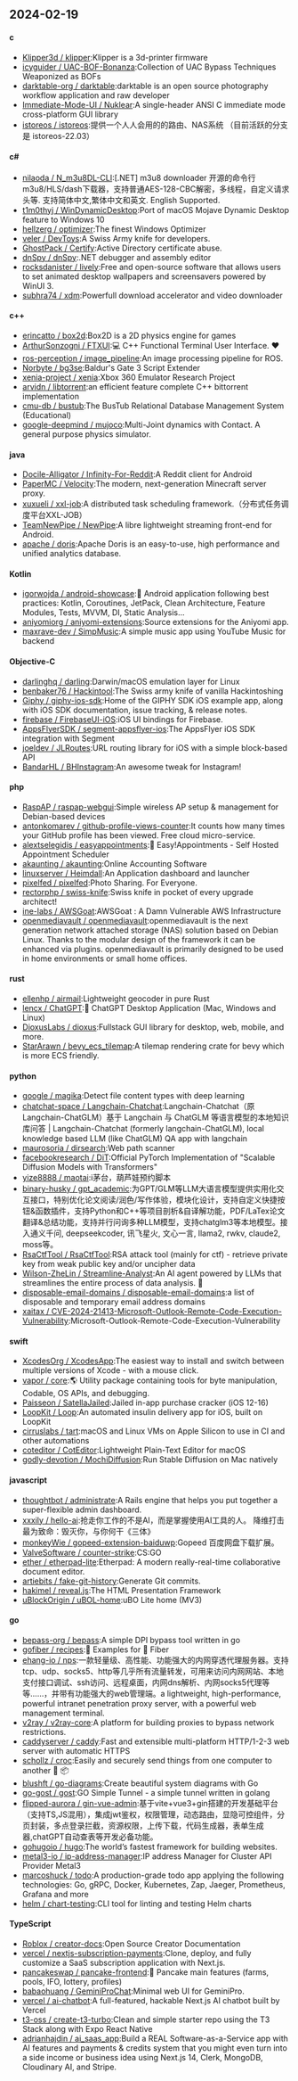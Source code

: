 ## 2024-02-19
#### c
* [Klipper3d / klipper](https://github.com/Klipper3d/klipper):Klipper is a 3d-printer firmware
* [icyguider / UAC-BOF-Bonanza](https://github.com/icyguider/UAC-BOF-Bonanza):Collection of UAC Bypass Techniques Weaponized as BOFs
* [darktable-org / darktable](https://github.com/darktable-org/darktable):darktable is an open source photography workflow application and raw developer
* [Immediate-Mode-UI / Nuklear](https://github.com/Immediate-Mode-UI/Nuklear):A single-header ANSI C immediate mode cross-platform GUI library
* [istoreos / istoreos](https://github.com/istoreos/istoreos):提供一个人人会用的的路由、NAS系统 （目前活跃的分支是 istoreos-22.03）
#### c#
* [nilaoda / N_m3u8DL-CLI](https://github.com/nilaoda/N_m3u8DL-CLI):[.NET] m3u8 downloader 开源的命令行m3u8/HLS/dash下载器，支持普通AES-128-CBC解密，多线程，自定义请求头等. 支持简体中文,繁体中文和英文. English Supported.
* [t1m0thyj / WinDynamicDesktop](https://github.com/t1m0thyj/WinDynamicDesktop):Port of macOS Mojave Dynamic Desktop feature to Windows 10
* [hellzerg / optimizer](https://github.com/hellzerg/optimizer):The finest Windows Optimizer
* [veler / DevToys](https://github.com/veler/DevToys):A Swiss Army knife for developers.
* [GhostPack / Certify](https://github.com/GhostPack/Certify):Active Directory certificate abuse.
* [dnSpy / dnSpy](https://github.com/dnSpy/dnSpy):.NET debugger and assembly editor
* [rocksdanister / lively](https://github.com/rocksdanister/lively):Free and open-source software that allows users to set animated desktop wallpapers and screensavers powered by WinUI 3.
* [subhra74 / xdm](https://github.com/subhra74/xdm):Powerfull download accelerator and video downloader
#### c++
* [erincatto / box2d](https://github.com/erincatto/box2d):Box2D is a 2D physics engine for games
* [ArthurSonzogni / FTXUI](https://github.com/ArthurSonzogni/FTXUI):💻 C++ Functional Terminal User Interface. ❤️
* [ros-perception / image_pipeline](https://github.com/ros-perception/image_pipeline):An image processing pipeline for ROS.
* [Norbyte / bg3se](https://github.com/Norbyte/bg3se):Baldur's Gate 3 Script Extender
* [xenia-project / xenia](https://github.com/xenia-project/xenia):Xbox 360 Emulator Research Project
* [arvidn / libtorrent](https://github.com/arvidn/libtorrent):an efficient feature complete C++ bittorrent implementation
* [cmu-db / bustub](https://github.com/cmu-db/bustub):The BusTub Relational Database Management System (Educational)
* [google-deepmind / mujoco](https://github.com/google-deepmind/mujoco):Multi-Joint dynamics with Contact. A general purpose physics simulator.
#### java
* [Docile-Alligator / Infinity-For-Reddit](https://github.com/Docile-Alligator/Infinity-For-Reddit):A Reddit client for Android
* [PaperMC / Velocity](https://github.com/PaperMC/Velocity):The modern, next-generation Minecraft server proxy.
* [xuxueli / xxl-job](https://github.com/xuxueli/xxl-job):A distributed task scheduling framework.（分布式任务调度平台XXL-JOB）
* [TeamNewPipe / NewPipe](https://github.com/TeamNewPipe/NewPipe):A libre lightweight streaming front-end for Android.
* [apache / doris](https://github.com/apache/doris):Apache Doris is an easy-to-use, high performance and unified analytics database.
#### Kotlin
* [igorwojda / android-showcase](https://github.com/igorwojda/android-showcase):💎 Android application following best practices: Kotlin, Coroutines, JetPack, Clean Architecture, Feature Modules, Tests, MVVM, DI, Static Analysis...
* [aniyomiorg / aniyomi-extensions](https://github.com/aniyomiorg/aniyomi-extensions):Source extensions for the Aniyomi app.
* [maxrave-dev / SimpMusic](https://github.com/maxrave-dev/SimpMusic):A simple music app using YouTube Music for backend
#### Objective-C
* [darlinghq / darling](https://github.com/darlinghq/darling):Darwin/macOS emulation layer for Linux
* [benbaker76 / Hackintool](https://github.com/benbaker76/Hackintool):The Swiss army knife of vanilla Hackintoshing
* [Giphy / giphy-ios-sdk](https://github.com/Giphy/giphy-ios-sdk):Home of the GIPHY SDK iOS example app, along with iOS SDK documentation, issue tracking, & release notes.
* [firebase / FirebaseUI-iOS](https://github.com/firebase/FirebaseUI-iOS):iOS UI bindings for Firebase.
* [AppsFlyerSDK / segment-appsflyer-ios](https://github.com/AppsFlyerSDK/segment-appsflyer-ios):The AppsFlyer iOS SDK integration with Segment
* [joeldev / JLRoutes](https://github.com/joeldev/JLRoutes):URL routing library for iOS with a simple block-based API
* [BandarHL / BHInstagram](https://github.com/BandarHL/BHInstagram):An awesome tweak for Instagram!
#### php
* [RaspAP / raspap-webgui](https://github.com/RaspAP/raspap-webgui):Simple wireless AP setup & management for Debian-based devices
* [antonkomarev / github-profile-views-counter](https://github.com/antonkomarev/github-profile-views-counter):It counts how many times your GitHub profile has been viewed. Free cloud micro-service.
* [alextselegidis / easyappointments](https://github.com/alextselegidis/easyappointments):📅 Easy!Appointments - Self Hosted Appointment Scheduler
* [akaunting / akaunting](https://github.com/akaunting/akaunting):Online Accounting Software
* [linuxserver / Heimdall](https://github.com/linuxserver/Heimdall):An Application dashboard and launcher
* [pixelfed / pixelfed](https://github.com/pixelfed/pixelfed):Photo Sharing. For Everyone.
* [rectorphp / swiss-knife](https://github.com/rectorphp/swiss-knife):Swiss knife in pocket of every upgrade architect!
* [ine-labs / AWSGoat](https://github.com/ine-labs/AWSGoat):AWSGoat : A Damn Vulnerable AWS Infrastructure
* [openmediavault / openmediavault](https://github.com/openmediavault/openmediavault):openmediavault is the next generation network attached storage (NAS) solution based on Debian Linux. Thanks to the modular design of the framework it can be enhanced via plugins. openmediavault is primarily designed to be used in home environments or small home offices.
#### rust
* [ellenhp / airmail](https://github.com/ellenhp/airmail):Lightweight geocoder in pure Rust
* [lencx / ChatGPT](https://github.com/lencx/ChatGPT):🔮 ChatGPT Desktop Application (Mac, Windows and Linux)
* [DioxusLabs / dioxus](https://github.com/DioxusLabs/dioxus):Fullstack GUI library for desktop, web, mobile, and more.
* [StarArawn / bevy_ecs_tilemap](https://github.com/StarArawn/bevy_ecs_tilemap):A tilemap rendering crate for bevy which is more ECS friendly.
#### python
* [google / magika](https://github.com/google/magika):Detect file content types with deep learning
* [chatchat-space / Langchain-Chatchat](https://github.com/chatchat-space/Langchain-Chatchat):Langchain-Chatchat（原Langchain-ChatGLM）基于 Langchain 与 ChatGLM 等语言模型的本地知识库问答 | Langchain-Chatchat (formerly langchain-ChatGLM), local knowledge based LLM (like ChatGLM) QA app with langchain
* [maurosoria / dirsearch](https://github.com/maurosoria/dirsearch):Web path scanner
* [facebookresearch / DiT](https://github.com/facebookresearch/DiT):Official PyTorch Implementation of "Scalable Diffusion Models with Transformers"
* [yize8888 / maotai](https://github.com/yize8888/maotai):i茅台，葫芦娃预约脚本
* [binary-husky / gpt_academic](https://github.com/binary-husky/gpt_academic):为GPT/GLM等LLM大语言模型提供实用化交互接口，特别优化论文阅读/润色/写作体验，模块化设计，支持自定义快捷按钮&函数插件，支持Python和C++等项目剖析&自译解功能，PDF/LaTex论文翻译&总结功能，支持并行问询多种LLM模型，支持chatglm3等本地模型。接入通义千问, deepseekcoder, 讯飞星火, 文心一言, llama2, rwkv, claude2, moss等。
* [RsaCtfTool / RsaCtfTool](https://github.com/RsaCtfTool/RsaCtfTool):RSA attack tool (mainly for ctf) - retrieve private key from weak public key and/or uncipher data
* [Wilson-ZheLin / Streamline-Analyst](https://github.com/Wilson-ZheLin/Streamline-Analyst):An AI agent powered by LLMs that streamlines the entire process of data analysis. 🚀
* [disposable-email-domains / disposable-email-domains](https://github.com/disposable-email-domains/disposable-email-domains):a list of disposable and temporary email address domains
* [xaitax / CVE-2024-21413-Microsoft-Outlook-Remote-Code-Execution-Vulnerability](https://github.com/xaitax/CVE-2024-21413-Microsoft-Outlook-Remote-Code-Execution-Vulnerability):Microsoft-Outlook-Remote-Code-Execution-Vulnerability
#### swift
* [XcodesOrg / XcodesApp](https://github.com/XcodesOrg/XcodesApp):The easiest way to install and switch between multiple versions of Xcode - with a mouse click.
* [vapor / core](https://github.com/vapor/core):🌎 Utility package containing tools for byte manipulation, Codable, OS APIs, and debugging.
* [Paisseon / SatellaJailed](https://github.com/Paisseon/SatellaJailed):Jailed in-app purchase cracker (iOS 12-16)
* [LoopKit / Loop](https://github.com/LoopKit/Loop):An automated insulin delivery app for iOS, built on LoopKit
* [cirruslabs / tart](https://github.com/cirruslabs/tart):macOS and Linux VMs on Apple Silicon to use in CI and other automations
* [coteditor / CotEditor](https://github.com/coteditor/CotEditor):Lightweight Plain-Text Editor for macOS
* [godly-devotion / MochiDiffusion](https://github.com/godly-devotion/MochiDiffusion):Run Stable Diffusion on Mac natively
#### javascript
* [thoughtbot / administrate](https://github.com/thoughtbot/administrate):A Rails engine that helps you put together a super-flexible admin dashboard.
* [xxxily / hello-ai](https://github.com/xxxily/hello-ai):抢走你工作的不是AI，而是掌握使用AI工具的人。 降维打击最为致命：毁灭你，与你何干《三体》
* [monkeyWie / gopeed-extension-baiduwp](https://github.com/monkeyWie/gopeed-extension-baiduwp):Gopeed 百度网盘下载扩展。
* [ValveSoftware / counter-strike](https://github.com/ValveSoftware/counter-strike):CS:GO
* [ether / etherpad-lite](https://github.com/ether/etherpad-lite):Etherpad: A modern really-real-time collaborative document editor.
* [artiebits / fake-git-history](https://github.com/artiebits/fake-git-history):Generate Git commits.
* [hakimel / reveal.js](https://github.com/hakimel/reveal.js):The HTML Presentation Framework
* [uBlockOrigin / uBOL-home](https://github.com/uBlockOrigin/uBOL-home):uBO Lite home (MV3)
#### go
* [bepass-org / bepass](https://github.com/bepass-org/bepass):A simple DPI bypass tool written in go
* [gofiber / recipes](https://github.com/gofiber/recipes):📁 Examples for 🚀 Fiber
* [ehang-io / nps](https://github.com/ehang-io/nps):一款轻量级、高性能、功能强大的内网穿透代理服务器。支持tcp、udp、socks5、http等几乎所有流量转发，可用来访问内网网站、本地支付接口调试、ssh访问、远程桌面，内网dns解析、内网socks5代理等等……，并带有功能强大的web管理端。a lightweight, high-performance, powerful intranet penetration proxy server, with a powerful web management terminal.
* [v2ray / v2ray-core](https://github.com/v2ray/v2ray-core):A platform for building proxies to bypass network restrictions.
* [caddyserver / caddy](https://github.com/caddyserver/caddy):Fast and extensible multi-platform HTTP/1-2-3 web server with automatic HTTPS
* [schollz / croc](https://github.com/schollz/croc):Easily and securely send things from one computer to another 🐊 📦
* [blushft / go-diagrams](https://github.com/blushft/go-diagrams):Create beautiful system diagrams with Go
* [go-gost / gost](https://github.com/go-gost/gost):GO Simple Tunnel - a simple tunnel written in golang
* [flipped-aurora / gin-vue-admin](https://github.com/flipped-aurora/gin-vue-admin):基于vite+vue3+gin搭建的开发基础平台（支持TS,JS混用），集成jwt鉴权，权限管理，动态路由，显隐可控组件，分页封装，多点登录拦截，资源权限，上传下载，代码生成器，表单生成器,chatGPT自动查表等开发必备功能。
* [gohugoio / hugo](https://github.com/gohugoio/hugo):The world’s fastest framework for building websites.
* [metal3-io / ip-address-manager](https://github.com/metal3-io/ip-address-manager):IP address Manager for Cluster API Provider Metal3
* [marcoshuck / todo](https://github.com/marcoshuck/todo):A production-grade todo app applying the following technologies: Go, gRPC, Docker, Kubernetes, Zap, Jaeger, Prometheus, Grafana and more
* [helm / chart-testing](https://github.com/helm/chart-testing):CLI tool for linting and testing Helm charts
#### TypeScript
* [Roblox / creator-docs](https://github.com/Roblox/creator-docs):Open Source Creator Documentation
* [vercel / nextjs-subscription-payments](https://github.com/vercel/nextjs-subscription-payments):Clone, deploy, and fully customize a SaaS subscription application with Next.js.
* [pancakeswap / pancake-frontend](https://github.com/pancakeswap/pancake-frontend):🥞 Pancake main features (farms, pools, IFO, lottery, profiles)
* [babaohuang / GeminiProChat](https://github.com/babaohuang/GeminiProChat):Minimal web UI for GeminiPro.
* [vercel / ai-chatbot](https://github.com/vercel/ai-chatbot):A full-featured, hackable Next.js AI chatbot built by Vercel
* [t3-oss / create-t3-turbo](https://github.com/t3-oss/create-t3-turbo):Clean and simple starter repo using the T3 Stack along with Expo React Native
* [adrianhajdin / ai_saas_app](https://github.com/adrianhajdin/ai_saas_app):Build a REAL Software-as-a-Service app with AI features and payments & credits system that you might even turn into a side income or business idea using Next.js 14, Clerk, MongoDB, Cloudinary AI, and Stripe.
